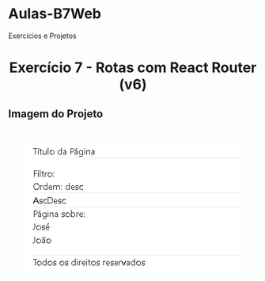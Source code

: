 # Aulas-B7Web
Exercícios e Projetos
<br/>
<h1 align="center">
    Exercício 7 - Rotas com React Router (v6)
</h1>

## Imagem do Projeto
<h1 align="center">
<img src="https://github.com/TiagoCastilho/Estudo---ReactJS/blob/main/react-ex07/assets/como%20ficou1.png">
</h1>
